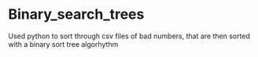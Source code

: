 # Binary_search_trees
Used python to sort through csv files of bad numbers, that are then sorted with a binary sort tree algorhythm
